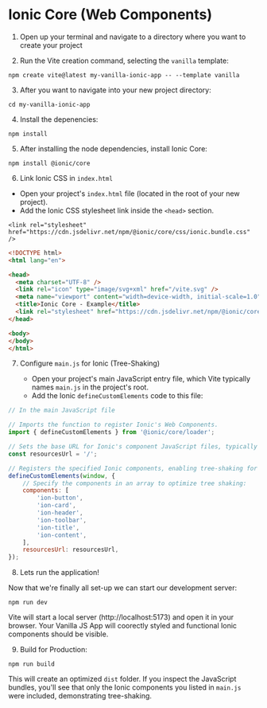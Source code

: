 # Ionic Core (Web Components)

1. Open up your terminal and navigate to a directory where you want to create your project

2. Run the Vite creation command, selecting the `vanilla` template:

```shell
npm create vite@latest my-vanilla-ionic-app -- --template vanilla
```

3. After you want to navigate into your new project directory: 

```shell
cd my-vanilla-ionic-app 
```

4. Install the depenencies:

```shell
npm install
```

5. After installing the node dependencies, install Ionic Core:

```shell
npm install @ionic/core
```

6. Link Ionic CSS in `index.html`

- Open your project's `index.html` file (located in the root of your new project).
- Add the Ionic CSS stylesheet link inside the `<head>` section.

`<link rel="stylesheet" href="https://cdn.jsdelivr.net/npm/@ionic/core/css/ionic.bundle.css" />`

```html
<!DOCTYPE html>
<html lang="en">

<head>
  <meta charset="UTF-8" />
  <link rel="icon" type="image/svg+xml" href="/vite.svg" />
  <meta name="viewport" content="width=device-width, initial-scale=1.0" />
  <title>Ionic Core - Example</title>
  <link rel="stylesheet" href="https://cdn.jsdelivr.net/npm/@ionic/core/css/ionic.bundle.css" />
</head>

<body>    
</body>
</html>
```

7. Configure `main.js` for Ionic (Tree-Shaking)

    - Open your project's main JavaScript entry file, which Vite typically names `main.js` in the project's root. 
    - Add the Ionic `defineCustomElements` code to this file: 

```js
// In the main JavaScript file

// Imports the function to register Ionic's Web Components.
import { defineCustomElements } from '@ionic/core/loader';

// Sets the base URL for Ionic's component JavaScript files, typically '/' for Vite.
const resourcesUrl = '/';

// Registers the specified Ionic components, enabling tree-shaking for optimized loading.
defineCustomElements(window, {
	// Specify the components in an array to optimize tree shaking:
	components: [
		'ion-button',
		'ion-card',
		'ion-header',
		'ion-toolbar',
		'ion-title',
		'ion-content',
	],
	resourcesUrl: resourcesUrl,
});
```

8. Lets run the application!

Now that we're finally all set-up we can start our development server: 

```shell
npm run dev 
```

Vite will start a local server (http://localhost:5173) and open it in your browser. Your Vanilla JS App will coorectly styled and functional Ionic components should be visible. 

9. Build for Production:

```shell
npm run build
```

This will create an optimized `dist` folder. If you inspect the JavaScript bundles, you'll see that only the Ionic components you listed in `main.js` were included, demonstrating tree-shaking. 
